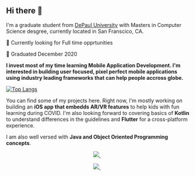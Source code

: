 ## Hi there 👋
        
I'm a graduate student from [DePaul University](https://www.depaul.edu/Pages/default.aspx) with Masters in Computer Science desgree, currently located in San Franscico, CA.

🚩 Currently looking for Full time opprtunities

🚩 Graduated December 2020

**I invest most of my time learning Mobile Application Development. I'm interested in building user focused, pixel perfect mobile applications using industry leading frameworks that can help people accross globe.**

[![Top Langs](https://github-readme-stats.vercel.app/api/top-langs/?username=anmolraibhandare&hide=jupyter%20notebook&layout=compact)](https://github.com/anmolraibhandare/github-readme-stats)

You can find some of my projects here. Right now, I'm mostly working on building an **iOS app that embedds AR/VR features** to help kids with fun learning during COVID. I'm also looking forward to covering basics of **Kotlin** to understand differences in the guidelines and **Flutter** for a cross-platform experience.

I am also well versed with **Java and Object Oriented Programming concepts**.

<p align='center'> 
  <a href="https://www.linkedin.com/in/anmolraibhandare/">
    <img src="https://img.shields.io/badge/linkedin-%230077B5.svg?&style=for-the-badge&logo=linkedin&logoColor=white" />
  </a>&nbsp;&nbsp;
</p>
<p align='center'> 
  <a href="https://raibhandareanmol.wixsite.com/portfolio">
    <img src="https://img.shields.io/static/v1?label=Visit&message=Website&color=green" />
  </a>&nbsp;&nbsp;
</p>
